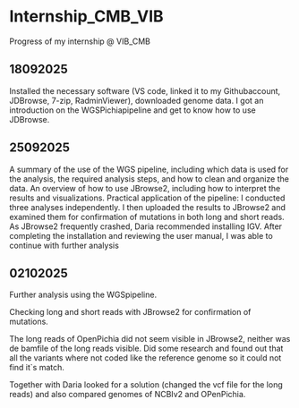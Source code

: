 # Internship_CMB_VIB
Progress of my internship @ VIB_CMB

## 18092025
Installed the necessary software (VS code, linked it to my Githubaccount, JDBrowse, 7-zip, RadminViewer), downloaded genome data.
I got an introduction on the WGSPichiapipeline and get to know how to use JDBrowse.

## 25092025
A summary of the use of the WGS pipeline, including which data is used for the analysis, the required analysis steps, and how to clean and organize the data. 
An overview of how to use JBrowse2, including how to interpret the results and visualizations. 
Practical application of the pipeline: I conducted three analyses independently. I then uploaded the results to JBrowse2 and examined them for confirmation of mutations in both long and short reads. 
As JBrowse2 frequently crashed, Daria recommended installing IGV. After completing the installation and reviewing the user manual, I was able to continue with further analysis
## 02102025
Further analysis using the WGSpipeline. 

Checking long and short reads with JBrowse2 for confirmation of mutations. 

The long reads of OpenPichia did not seem visible in JBrowse2, neither was de bamfile of the long reads visible. Did some research and found out that all the variants where not coded like the reference genome so it could not find it`s match. 

Together with Daria looked for a solution (changed the vcf file for the long reads) and also compared genomes of NCBIv2 and OPenPichia. 